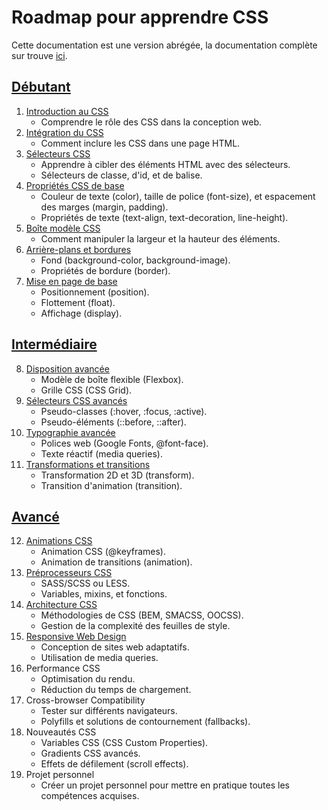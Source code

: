 # Roadmap pour apprendre CSS
Cette documentation est une version abrégée, la documentation complète sur trouve [ici](https://www.w3schools.com/css/).

## [Débutant](031_Debutant.md)

1. [Introduction au CSS](031_Debutant.md#introduction-au-css)
    - Comprendre le rôle des CSS dans la conception web.
2. [Intégration du CSS](031_Debutant.md#intégration-du-css)
    - Comment inclure les CSS dans une page HTML.
3. [Sélecteurs CSS](031_Debutant.md#sélecteur-en-css)
    - Apprendre à cibler des éléments HTML avec des sélecteurs.
    - Sélecteurs de classe, d'id, et de balise.
4. [Propriétés CSS de base](031_Debutant.md#propriétés-css-de-base)
    - Couleur de texte (color), taille de police (font-size), et espacement des marges (margin, padding).
    - Propriétés de texte (text-align, text-decoration, line-height).
5. [Boîte modèle CSS](031_Debutant.md#boîte-modèle-css)
    - Comment manipuler la largeur et la hauteur des éléments.
6. [Arrière-plans et bordures](031_Debutant.md#arrière-plan-et-bordures)
    - Fond (background-color, background-image).
    - Propriétés de bordure (border).
7. [Mise en page de base](031_Debutant.md#mise-en-page-de-base)
    - Positionnement (position).
    - Flottement (float).
    - Affichage (display).

## [Intermédiaire](032_Intermediaire.md)

8. [Disposition avancée](032_Intermediaire.md#disposition-avancée)
    - Modèle de boîte flexible (Flexbox).
    - Grille CSS (CSS Grid).
9. [Sélecteurs CSS avancés](032_Intermediaire.md#sélecteurs-css-avancés)
    - Pseudo-classes (:hover, :focus, :active).
    - Pseudo-éléments (::before, ::after).
10. [Typographie avancée](032_Intermediaire.md#typographie-avancée)
    - Polices web (Google Fonts, @font-face).
    - Texte réactif (media queries).
11. [Transformations et transitions](032_Intermediaire.md#transformations-et-transitions)
    - Transformation 2D et 3D (transform).
    - Transition d'animation (transition).

## [Avancé](033_Avance.md)

12. [Animations CSS](033_Avance.md#animations-css)
    - Animation CSS (@keyframes).
    - Animation de transitions (animation).
13. [Préprocesseurs CSS](033_Avance.md#préprocesseurs-css)
    - SASS/SCSS ou LESS.
    - Variables, mixins, et fonctions.
14. [Architecture CSS](033_Avance.md#architecture-css)
    - Méthodologies de CSS (BEM, SMACSS, OOCSS).
    - Gestion de la complexité des feuilles de style.
15. [Responsive Web Design](033_Avance.md#responsive-web-design)
    - Conception de sites web adaptatifs.
    - Utilisation de media queries.
16. Performance CSS
    - Optimisation du rendu.
    - Réduction du temps de chargement.
17. Cross-browser Compatibility
    - Tester sur différents navigateurs.
    - Polyfills et solutions de contournement (fallbacks).
18. Nouveautés CSS
    - Variables CSS (CSS Custom Properties).
    - Gradients CSS avancés.
    - Effets de défilement (scroll effects).
19. Projet personnel
    - Créer un projet personnel pour mettre en pratique toutes les compétences acquises.
